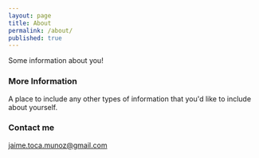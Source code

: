 ```yaml
---
layout: page
title: About
permalink: /about/
published: true
---
```



Some information about you!

### More Information

A place to include any other types of information that you'd like to include about yourself.

### Contact me

[jaime.toca.munoz@gmail.com](mailto:jaime.toca.munoz@gmail.com)
